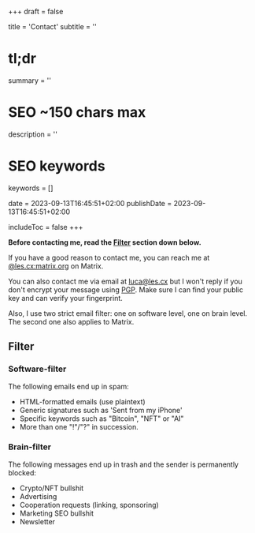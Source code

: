 +++
draft = false

title = 'Contact'
subtitle = ''
# tl;dr
summary = ''

# SEO ~150 chars max
description = ''
# SEO keywords
keywords = []

date = 2023-09-13T16:45:51+02:00
publishDate = 2023-09-13T16:45:51+02:00

includeToc = false
+++

**Before contacting me, read the [Filter](#filter) section down below.**

If you have a good reason to contact me, you can reach me at [@les.cx:matrix.org](https://matrix.to/#/@les.cx:matrix.org) on Matrix.

You can also contact me via email at [luca@les.cx](mailto:luca@les.cx) but I won't reply if you don't encrypt your message using [PGP](https://www.les.cx/.well-known/openpgpkey/hu/wbp7trgro48kdyd9oi1ykze9zj5hpqwb). Make sure I can find your public key and can verify your fingerprint.

Also, I use two strict email filter: one on software level, one on brain level. The second one also applies to Matrix.

## Filter

### Software-filter

The following emails end up in spam:

- HTML-formatted emails (use plaintext)
- Generic signatures such as 'Sent from my iPhone'
- Specific keywords such as "Bitcoin", "NFT" or "AI"
- More than one "!"/"?" in succession.

### Brain-filter

The following messages end up in trash and the sender is permanently blocked:

- Crypto/NFT bullshit
- Advertising
- Cooperation requests (linking, sponsoring)
- Marketing SEO bullshit
- Newsletter
